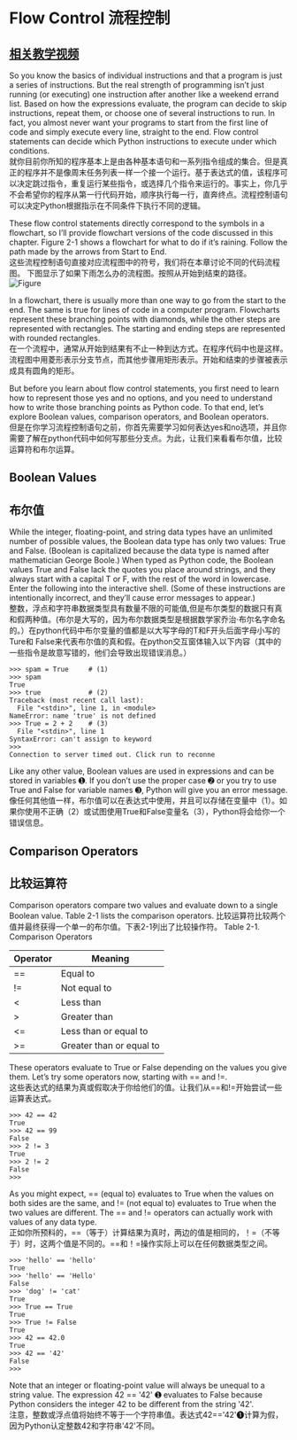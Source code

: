 # Flow Control 流程控制
## [相关教学视频](https://youtu.be/4XA9CKJJbr4)

So you know the basics of individual instructions and that a program is just a series of instructions. But the real strength of programming isn’t just running (or executing) one instruction after another like a weekend errand list. Based on how the expressions evaluate, the program can decide to skip instructions, repeat them, or choose one of several instructions to run. In fact, you almost never want your programs to start from the first line of code and simply execute every line, straight to the end. Flow control statements can decide which Python instructions to execute under which conditions.  
就你目前你所知的程序基本上是由各种基本语句和一系列指令组成的集合。但是真正的程序并不是像周末任务列表一样一个接一个运行。基于表达式的值，该程序可以决定跳过指令，重复运行某些指令，或选择几个指令来运行的。事实上，你几乎不会希望你的程序从第一行代码开始，顺序执行每一行，直奔终点。流程控制语句可以决定Python根据指示在不同条件下执行不同的逻辑。  

These flow control statements directly correspond to the symbols in a flowchart, so I’ll provide flowchart versions of the code discussed in this chapter. Figure 2-1 shows a flowchart for what to do if it’s raining. Follow the path made by the arrows from Start to End.  
这些流程控制语句直接对应流程图中的符号，我们将在本章讨论不同的代码流程图。
下图显示了如果下雨怎么办的流程图。按照从开始到结束的路径。  
![Figure](https://automatetheboringstuff.com/images/000105.jpg)  

In a flowchart, there is usually more than one way to go from the start to the end. The same is true for lines of code in a computer program. Flowcharts represent these branching points with diamonds, while the other steps are represented with rectangles. The starting and ending steps are represented with rounded rectangles.  
在一个流程中，通常从开始到结果有不止一种到达方式。在程序代码中也是这样。流程图中用菱形表示分支节点，而其他步骤用矩形表示。开始和结束的步骤被表示成具有圆角的矩形。  

But before you learn about flow control statements, you first need to learn how to represent those yes and no options, and you need to understand how to write those branching points as Python code. To that end, let’s explore Boolean values, comparison operators, and Boolean operators.  
但是在你学习流程控制语句之前，你首先需要学习如何表达yes和no选项，并且你需要了解在python代码中如何写那些分支点。为此，让我们来看看布尔值，比较运算符和布尔运算。  

## Boolean Values
## 布尔值

While the integer, floating-point, and string data types have an unlimited number of possible values, the Boolean data type has only two values: True and False. (Boolean is capitalized because the data type is named after mathematician George Boole.) When typed as Python code, the Boolean values True and False lack the quotes you place around strings, and they always start with a capital T or F, with the rest of the word in lowercase. Enter the following into the interactive shell. (Some of these instructions are intentionally incorrect, and they’ll cause error messages to appear.)  
整数，浮点和字符串数据类型具有数量不限的可能值,但是布尔类型的数据只有真和假两种值。(布尔是大写的，因为布尔数据类型是根据数学家乔治·布尔名字命名的。）在python代码中布尔变量的值都是以大写字母的T和F开头后面字母小写的Ture和
False来代表布尔值的真和假。在python交互窗体输入以下内容（其中的一些指令是故意写错的，他们会导致出现错误消息。）  

	>>> spam = True     # (1)
	>>> spam
	True
	>>> true            # (2)
	Traceback (most recent call last):
	  File "<stdin>", line 1, in <module>
	NameError: name 'true' is not defined
	>>> True = 2 + 2    # (3)
	  File "<stdin>", line 1
	SyntaxError: can't assign to keyword
	>>> 
	Connection to server timed out. Click run to reconne  

Like any other value, Boolean values are used in expressions and can be stored in variables ➊. If you don’t use the proper case ➋ or you try to use True and False for variable names ➌, Python will give you an error message.  
像任何其他值一样，布尔值可以在表达式中使用，并且可以存储在变量中（1）。如果你使用不正确（2）或试图使用True和False变量名（3），Python将会给你一个错误信息。  

## Comparison Operators
## 比较运算符

Comparison operators compare two values and evaluate down to a single Boolean value. Table 2-1 lists the comparison operators.    比较运算符比较两个值并最终获得一个单一的布尔值。下表2-1列出了比较操作符。    Table 2-1. Comparison Operators  

|Operator |Meaning|
|---------|-------|
|== |Equal to|
|!= |Not equal to|
|< |Less than|
|> |Greater than|
|<= |Less than or equal to|
|>= |Greater than or equal to|

These operators evaluate to True or False depending on the values you give them. Let’s try some operators now, starting with == and !=.  
这些表达式的结果为真或假取决于你给他们的值。让我们从==和!=开始尝试一些运算表达式。  

	>>> 42 == 42
	True
	>>> 42 == 99
	False
	>>> 2 != 3
	True
	>>> 2 != 2
	False
	>>> 

As you might expect, == (equal to) evaluates to True when the values on both sides are the same, and != (not equal to) evaluates to True when the two values are different. The == and != operators can actually work with values of any data type.  
正如你所预料的，==（等于）计算结果为真时，两边的值是相同的，！=（不等于）时，这两个值是不同的。==和！=操作实际上可以在任何数据类型之间。  

	>>> 'hello' == 'hello'
	True
	>>> 'hello' == 'Hello'
	False
	>>> 'dog' != 'cat'
	True
	>>> True == True
	True
	>>> True != False
	True
	>>> 42 == 42.0
	True
	>>> 42 == '42'
	False
	>>> 
	
Note that an integer or floating-point value will always be unequal to a string value. The expression 42 == '42' ➊ evaluates to False because Python considers the integer 42 to be different from the string '42'.  
注意，整数或浮点值将始终不等于一个字符串值。表达式42=='42'➊计算为假，因为Python认定整数42和字符串'42'不同。  